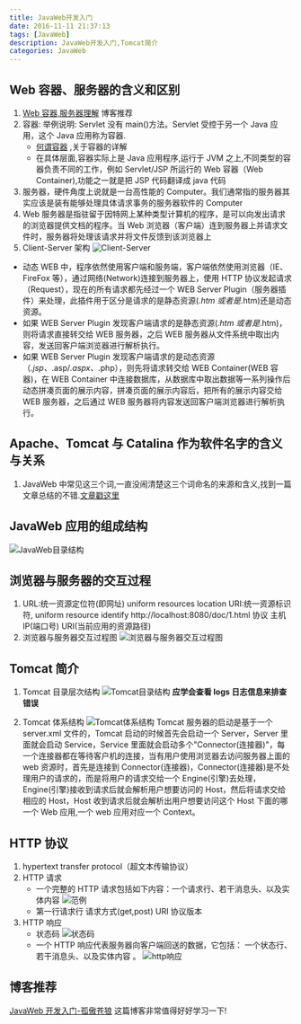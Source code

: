 ```yaml
---
title: JavaWeb开发入门
date: 2016-11-11 21:37:13
tags: [JavaWeb]
description: JavaWeb开发入门,Tomcat简介
categories: JavaWeb
---
```


## Web 容器、服务器的含义和区别

1. [Web 容器,服务器理解](http://aoyouzi.iteye.com/blog/2028611) 博客推荐
2. 容器: 举例说明: Servlet 没有 main()方法。Servlet 受控于另一个 Java 应用，这个 Java 应用称为容器.
   - [何谓容器](http://openhome.cc/Gossip/ServletJSP/Container.html) ,关于容器的详解
   - 在具体层面,容器实际上是 Java 应用程序,运行于 JVM 之上,不同类型的容器负责不同的工作，例如 Servlet/JSP 所运行的 Web 容器（Web Container),功能之一就是把 JSP 代码翻译成 java 代码
3. 服务器，硬件角度上说就是一台高性能的 Computer。我们通常指的服务器其实应该是装有能够处理具体请求事务的服务器软件的 Computer
4. Web 服务器是指驻留于因特网上某种类型计算机的程序，是可以向发出请求的浏览器提供文档的程序。当 Web 浏览器（客户端）连到服务器上并请求文件时，服务器将处理该请求并将文件反馈到该浏览器上
5. Client-Server 架构
   ![Client-Server](../images/Client-Server.png)

- 动态 WEB 中，程序依然使用客户端和服务端，客户端依然使用浏览器（IE、FireFox 等），通过网络(Network)连接到服务器上，使用 HTTP 协议发起请求（Request），现在的所有请求都先经过一个 WEB Server Plugin（服务器插件）来处理，此插件用于区分是请求的是静态资源(_.htm 或者是_.htm)还是动态资源。
- 如果 WEB Server Plugin 发现客户端请求的是静态资源(_.htm 或者是_.htm)，则将请求直接转交给 WEB 服务器，之后 WEB 服务器从文件系统中取出内容，发送回客户端浏览器进行解析执行。
- 如果 WEB Server Plugin 发现客户端请求的是动态资源（_.jsp、_.asp/_.aspx、_.php），则先将请求转交给 WEB Container(WEB 容器)，在 WEB Container 中连接数据库，从数据库中取出数据等一系列操作后动态拼凑页面的展示内容，拼凑页面的展示内容后，把所有的展示内容交给 WEB 服务器，之后通过 WEB 服务器将内容发送回客户端浏览器进行解析执行。

## Apache、Tomcat 与 Catalina 作为软件名字的含义与关系

1. JavaWeb 中常见这三个词,一直没闹清楚这三个词命名的来源和含义,找到一篇文章总结的不错.[文章戳这里](http://blog.csdn.net/yingchengsun/article/details/44340211)

## JavaWeb 应用的组成结构

![JavaWeb目录结构](../images/JavaWeb应用组成结构.png)

## 浏览器与服务器的交互过程

1. URL:统一资源定位符(即网址) uniform resources location
   URI:统一资源标识符, uniform resource identify
   http://localhost:8080/doc/1.html
   协议 主机 IP(端口号) URI(当前应用的资源路径)
2. 浏览器与服务器交互过程图
   ![浏览器与服务器交互过程图](../images/浏览器与服务器交互图.png)

## Tomcat 简介

1. Tomcat 目录层次结构
   ![Tomcat目录结构](../images/Tomcat目录层次结构.png)
   **应学会查看 logs 日志信息来排查错误**

2. Tomcat 体系结构
   ![Tomcat体系结构](../images/Tomcat体系结构.png)
   Tomcat 服务器的启动是基于一个 server.xml 文件的，Tomcat 启动的时候首先会启动一个 Server，Server 里面就会启动 Service，Service 里面就会启动多个"Connector(连接器)"，每一个连接器都在等待客户机的连接，当有用户使用浏览器去访问服务器上面的 web 资源时，首先是连接到 Connector(连接器)，Connector(连接器)是不处理用户的请求的，而是将用户的请求交给一个 Engine(引擎)去处理，Engine(引擎)接收到请求后就会解析用户想要访问的 Host，然后将请求交给相应的 Host，Host 收到请求后就会解析出用户想要访问这个 Host 下面的哪一个 Web 应用,一个 web 应用对应一个 Context。

## HTTP 协议

1. hypertext transfer protocol（超文本传输协议）
2. HTTP 请求
   - 一个完整的 HTTP 请求包括如下内容：一个请求行、若干消息头、以及实体内容
     ![范例](../images/httpRequest.png)
   - 第一行请求行 请求方式(get,post) URI 协议版本
3. HTTP 响应
   - 状态码
     ![状态码](../images/状态码.png)
   - 一个 HTTP 响应代表服务器向客户端回送的数据，它包括： 一个状态行、若干消息头、以及实体内容 。
     ![http响应](../images/httpResponse.png)

## 博客推荐

[JavaWeb 开发入门-孤傲苍狼](http://www.cnblogs.com/xdp-gacl/p/3729033.html) 这篇博客非常值得好好学习一下!
